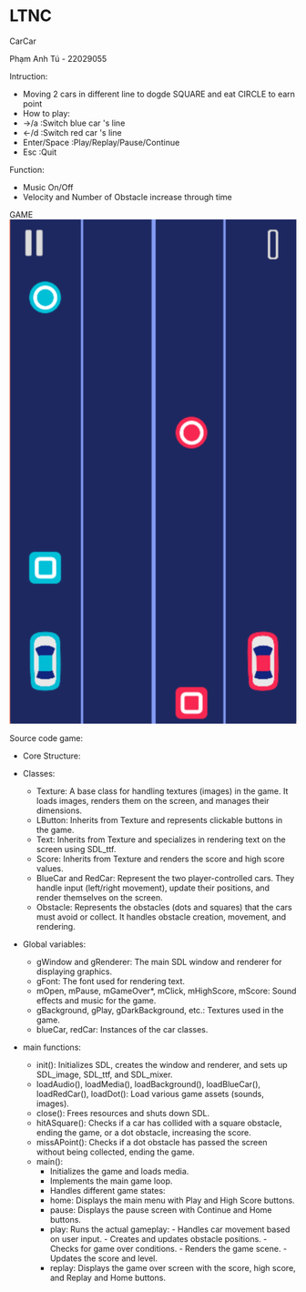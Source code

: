 # LTNC
CarCar

Phạm Anh Tú - 22029055

Intruction:
- Moving 2 cars in different line to dogde SQUARE and eat CIRCLE to earn point
- How to play:
 - ->/a :Switch blue car 's line 
 - <-/d :Switch red car 's line
 - Enter/Space :Play/Replay/Pause/Continue
 - Esc :Quit

Function:
- Music On/Off
- Velocity and Number of Obstacle increase through time

GAME                                                                                               
![alt text](image-1.png)

Source code game:
- Core Structure:
 - Classes:
    - Texture: A base class for handling textures (images) in the game. It loads images, renders them on the screen, and manages their dimensions.
    - LButton: Inherits from Texture and represents clickable buttons in the game.
    - Text: Inherits from Texture and specializes in rendering text on the screen using SDL_ttf.
    - Score: Inherits from Texture and renders the score and high score values.
    - BlueCar and RedCar: Represent the two player-controlled cars. They handle input (left/right movement), update their positions, and render themselves on the screen.
    - Obstacle: Represents the obstacles (dots and squares) that the cars must avoid or collect. It handles obstacle creation, movement, and rendering.

- Global variables:
    - gWindow and gRenderer: The main SDL window and renderer for displaying graphics.
    - gFont: The font used for rendering text.
    - mOpen, mPause, mGameOver*, mClick, mHighScore, mScore: Sound effects and music for the game.
    - gBackground, gPlay, gDarkBackground, etc.: Textures used in the game.
    - blueCar, redCar: Instances of the car classes.

- main functions:
    - init(): Initializes SDL, creates the window and renderer, and sets up SDL_image, SDL_ttf, and SDL_mixer.
    - loadAudio(), loadMedia(), loadBackground(), loadBlueCar(), loadRedCar(), loadDot(): Load various game assets (sounds, images).
    - close(): Frees resources and shuts down SDL.
    - hitASquare(): Checks if a car has collided with a square obstacle, ending the game, or a dot obstacle, increasing the score.
    - missAPoint(): Checks if a dot obstacle has passed the screen without being collected, ending the game.
    - main():
        - Initializes the game and loads media.
        - Implements the main game loop.
        - Handles different game states:
         - home: Displays the main menu with Play and High Score buttons.
         - pause: Displays the pause screen with Continue and Home buttons.
         - play: Runs the actual gameplay:
          - Handles car movement based on user input.
          - Creates and updates obstacle positions.
          - Checks for game over conditions.
          - Renders the game scene.
          - Updates the score and level.
         - replay: Displays the game over screen with the score, high score, and Replay and Home buttons.
